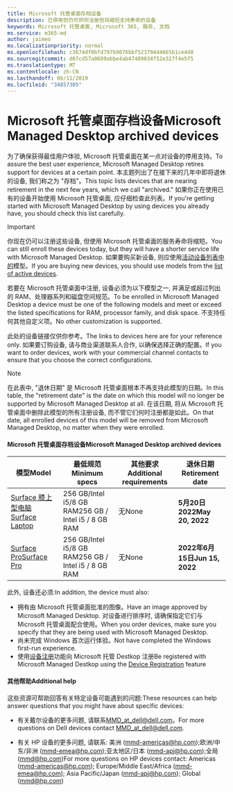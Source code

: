 ```yaml
---
title: Microsoft 托管桌面存档设备
description: 已停用但仍可供你注册但将缩短支持寿命的设备
keywords: Microsoft 托管桌面, Microsoft 365, 服务, 文档
ms.service: m365-md
author: jaimeo
ms.localizationpriority: normal
ms.openlocfilehash: c3674df0bfd797b9076bbf52379444665b1ce4d8
ms.sourcegitcommit: d6fcd57a0689abbe4ab47489034f52e327f4e5f5
ms.translationtype: MT
ms.contentlocale: zh-CN
ms.lasthandoff: 06/11/2019
ms.locfileid: "34857305"
---
```

# <a name="microsoft-managed-desktop-archived-devices"></a><span data-ttu-id="efbdf-104">Microsoft 托管桌面存档设备</span><span class="sxs-lookup"><span data-stu-id="efbdf-104">Microsoft Managed Desktop archived devices</span></span>

<span data-ttu-id="efbdf-105">为了确保获得最佳用户体验, Microsoft 托管桌面在某一点对设备的停用支持。</span><span class="sxs-lookup"><span data-stu-id="efbdf-105">To assure the best user experience, Microsoft Managed Desktop retires support for devices at a certain point.</span></span> <span data-ttu-id="efbdf-106">本主题列出了在接下来的几年中即将退休的设备, 我们称之为 "存档"。</span><span class="sxs-lookup"><span data-stu-id="efbdf-106">This topic lists devices that are nearing retirement in the next few years, which we call "archived."</span></span> <span data-ttu-id="efbdf-107">如果你正在使用已有的设备开始使用 Microsoft 托管桌面, 应仔细检查此列表。</span><span class="sxs-lookup"><span data-stu-id="efbdf-107">If you're getting started with Microsoft Managed Desktop by using devices you already have, you should check this list carefully.</span></span>

>[!IMPORTANT]
><span data-ttu-id="efbdf-108">你现在仍可以注册这些设备, 但使用 Microsoft 托管桌面的服务寿命将缩短。</span><span class="sxs-lookup"><span data-stu-id="efbdf-108">You can still enroll these devices today, but they will have a shorter service life with Microsoft Managed Desktop.</span></span> <span data-ttu-id="efbdf-109">如果要购买新设备, 则应使用[活动设备列表中的](./device-list.md)模型。</span><span class="sxs-lookup"><span data-stu-id="efbdf-109">If you are buying new devices, you should use models from the [list of active devices](./device-list.md).</span></span>

<!-- Microsoft 365 E5; Device as a Service -->
<!-- Split from device & technologies topic. Destination topic for aka.ms/device-list  -->
<span data-ttu-id="efbdf-110">若要在 Microsoft 托管桌面中注册, 设备必须为以下模型之一, 并满足或超过列出的 RAM、处理器系列和磁盘空间规范。</span><span class="sxs-lookup"><span data-stu-id="efbdf-110">To be enrolled in Microsoft Managed Desktop a device must be one of the following models and meet or exceed the listed specifications for RAM, processor family, and disk space.</span></span> <span data-ttu-id="efbdf-111">不支持任何其他自定义项。</span><span class="sxs-lookup"><span data-stu-id="efbdf-111">No other customization is supported.</span></span>

<span data-ttu-id="efbdf-112">此处的设备链接仅供你参考。</span><span class="sxs-lookup"><span data-stu-id="efbdf-112">The links to devices here are for your reference only.</span></span> <span data-ttu-id="efbdf-113">如果要订购设备, 请与商业渠道联系人合作, 以确保选择正确的配置。</span><span class="sxs-lookup"><span data-stu-id="efbdf-113">If you want to order devices, work with your commercial channel contacts to ensure that you choose the correct configurations.</span></span>

>[!NOTE]
><span data-ttu-id="efbdf-114">在此表中, "退休日期" 是 Microsoft 托管桌面根本不再支持此模型的日期。</span><span class="sxs-lookup"><span data-stu-id="efbdf-114">In this table, the "retirement date" is the date on which this model will no longer be supported by Microsoft Managed Desktop at all.</span></span> <span data-ttu-id="efbdf-115">在该日期, 将从 Microsoft 托管桌面中删除此模型的所有注册设备, 而不管它们何时注册都是如此。</span><span class="sxs-lookup"><span data-stu-id="efbdf-115">On that date, all enrolled devices of this model will be removed from Microsoft Managed Desktop, no matter when they were enrolled.</span></span>

#### <a name="microsoft-managed-desktop-archived-devices"></a><span data-ttu-id="efbdf-116">Microsoft 托管桌面存档设备</span><span class="sxs-lookup"><span data-stu-id="efbdf-116">Microsoft Managed Desktop archived devices</span></span>

| <span data-ttu-id="efbdf-117">模型</span><span class="sxs-lookup"><span data-stu-id="efbdf-117">Model</span></span>  | <span data-ttu-id="efbdf-118">最低规范</span><span class="sxs-lookup"><span data-stu-id="efbdf-118">Minimum specs</span></span>  | <span data-ttu-id="efbdf-119">其他要求 </span><span class="sxs-lookup"><span data-stu-id="efbdf-119">Additional requirements</span></span>  | <span data-ttu-id="efbdf-120">退休日期</span><span class="sxs-lookup"><span data-stu-id="efbdf-120">Retirement date</span></span> |
|---------|---------|---------|---------|
|[<span data-ttu-id="efbdf-121">Surface 膝上型电脑</span><span class="sxs-lookup"><span data-stu-id="efbdf-121">Surface Laptop</span></span>](https://www.microsoft.com/en-us/p/surface-laptop-1st-gen-for-business/8w36k32zm453/g4vs?cid=msft_web_collection&CustomerIntent=Consumer&activetab=pivot%3aoverviewtab) | <span data-ttu-id="efbdf-122">256 GB/Intel i5/8 GB RAM</span><span class="sxs-lookup"><span data-stu-id="efbdf-122">256 GB / Intel i5 / 8 GB RAM</span></span> | <span data-ttu-id="efbdf-123">无</span><span class="sxs-lookup"><span data-stu-id="efbdf-123">None</span></span> | <span data-ttu-id="efbdf-124">**5月20日2022**</span><span class="sxs-lookup"><span data-stu-id="efbdf-124">**May 20, 2022**</span></span> |
|[<span data-ttu-id="efbdf-125">Surface Pro</span><span class="sxs-lookup"><span data-stu-id="efbdf-125">Surface Pro</span></span>](https://www.microsoft.com/en-us/p/surface-pro-5th-gen-for-business/907tds4dgwwv/kkzn?cid=msft_web_collection&CustomerIntent=Consumer) | <span data-ttu-id="efbdf-126">256 GB/Intel i5/8 GB RAM</span><span class="sxs-lookup"><span data-stu-id="efbdf-126">256 GB / Intel i5 / 8 GB RAM</span></span> | <span data-ttu-id="efbdf-127">无</span><span class="sxs-lookup"><span data-stu-id="efbdf-127">None</span></span> | <span data-ttu-id="efbdf-128">**2022年6月15日**</span><span class="sxs-lookup"><span data-stu-id="efbdf-128">**Jun 15, 2022**</span></span> |


<span data-ttu-id="efbdf-129">此外, 设备还必须:</span><span class="sxs-lookup"><span data-stu-id="efbdf-129">In addition, the device must also:</span></span>

- <span data-ttu-id="efbdf-130">拥有由 Microsoft 托管桌面批准的图像。</span><span class="sxs-lookup"><span data-stu-id="efbdf-130">Have an image approved by Microsoft Managed Desktop.</span></span> <span data-ttu-id="efbdf-131">对设备进行排序时, 请确保指定它们与 Microsoft 托管桌面配合使用。</span><span class="sxs-lookup"><span data-stu-id="efbdf-131">When you order devices, make sure you specify that they are being used with Microsoft Managed Desktop.</span></span>
- <span data-ttu-id="efbdf-132">尚未完成 Windows 首次运行体验。</span><span class="sxs-lookup"><span data-stu-id="efbdf-132">Not have completed the Windows first-run experience.</span></span>
- <span data-ttu-id="efbdf-133">使用[设备注册](https://aka.ms/mmddrhelp)功能向 Microsoft 托管 Destkop 注册</span><span class="sxs-lookup"><span data-stu-id="efbdf-133">Be registered with Microsoft Managed Destkop using the [Device Registration](https://aka.ms/mmddrhelp) feature</span></span>

#### <a name="additional-help"></a><span data-ttu-id="efbdf-134">其他帮助</span><span class="sxs-lookup"><span data-stu-id="efbdf-134">Additional help</span></span>

<span data-ttu-id="efbdf-135">这些资源可帮助回答有关特定设备可能遇到的问题:</span><span class="sxs-lookup"><span data-stu-id="efbdf-135">These resources can help answer questions that you might have about specific devices:</span></span>

- <span data-ttu-id="efbdf-136">有关戴尔设备的更多问题, 请联系[MMD_at_dell@dell.com](mailto:MMD_at_dell@dell.com)。</span><span class="sxs-lookup"><span data-stu-id="efbdf-136">For more questions on Dell devices contact [MMD_at_dell@dell.com](mailto:MMD_at_dell@dell.com).</span></span>

- <span data-ttu-id="efbdf-137">有关 HP 设备的更多问题, 请联系: 美洲 ([mmd-americas@hp.com](mailto:mmd-americas@hp.com));欧洲/中东/非洲 ([mmd-emea@hp.com](mailto:mmd-emea@hp.com));亚太地区/日本 ([mmd-apj@hp.com](mailto:mmd-apj@hp.com));全局 ([mmd@hp.com](mailto:mmd@hp.com))</span><span class="sxs-lookup"><span data-stu-id="efbdf-137">For more questions on HP devices contact: Americas ([mmd-americas@hp.com](mailto:mmd-americas@hp.com)); Europe/Middle East/Africa ([mmd-emea@hp.com](mailto:mmd-emea@hp.com)); Asia Pacific/Japan ([mmd-apj@hp.com](mailto:mmd-apj@hp.com)); Global ([mmd@hp.com](mailto:mmd@hp.com))</span></span>
